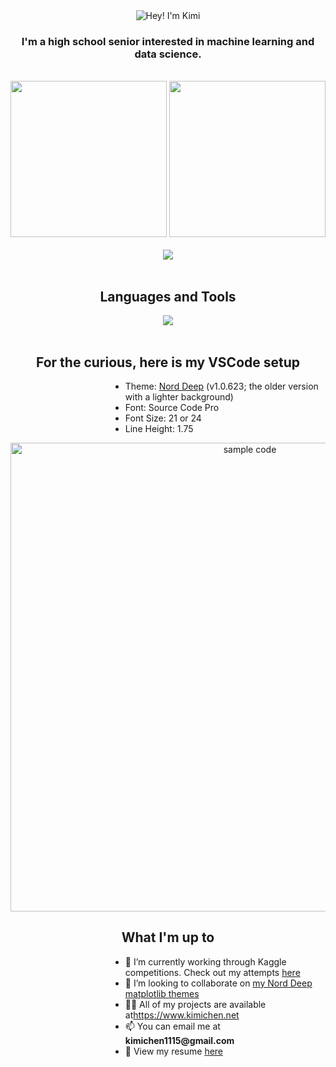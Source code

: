 <div align=center>
    <img src="https://github.com/kimichenn/kimichenn/assets/66824523/ba48963a-6ece-4d7e-adca-011617953421" alt="Hey! I'm Kimi" />
</div>

<h3 align=center>I'm a high school senior interested in machine learning and data science.</h3>

<br>
<div align=center>
    <img height=250 src="https://kimi-readme.vercel.app/api?username=kimichenn&hide_title=false&hide_rank=true&show_icons=true&include_all_commits=true&count_private=true&disable_animations=false&locale=en&hide_border=true&custom_title=My%20Stats&title_color=e5e9f0&text_color=e5e9f0&bg_color=232731" />
    <img height=250 src="https://kimi-readme.vercel.app/api/top-langs/?username=kimichenn&size_weight=0.5&count_weight=0.5&count_private=true&exclude_repo=ShayminBot&layout=donut&langs_count=6&hide_border=true&title_color=e5e9f0&text_color=e5e9f0&bg_color=232731&icon_color=81a1c1&text_bold=false" />
</div>
<br>
<div align=center>
    <img src="https://github-readme-activity-graph.vercel.app/graph?username=kimichenn&bg_color=232731&color=e5e9f0&title_color=e5e9f0&line=81a1c1&point=e5e9f0&area=true&area_color=81a1c1&hide_border&custom_title=My%20Contribution%20History&height=450" />
</div>


<br>
<h2 align="center">Languages and Tools</h2>
<div align="center">
  <img src="https://skillicons.dev/icons?i=py,tensorflow,vim,vscode,git,docker,ps,pr,ai,django,flask,js,ts,react,gatsby,html,css,bootstrap,tailwind,netlify,heroku,figma,nodejs,regex,latex,java&perline=13" />
</div>
<br>

<h2 align="center">For the curious, here is my VSCode setup</h2>
<dl><dd><dl><dd><dl><dd><dl><dd>
<ul>
	<li>Theme: <a href=https://marketplace.visualstudio.com/items?itemName=marlosirapuan.nord-deep>Nord Deep</a> (v1.0.623; the older version with a lighter background)</li>
	<li>Font: Source Code Pro</li>
	<li>Font Size: 21 or 24</li>
	<li>Line Height: 1.75</li>
</ul>
</dd></dl></dd></dl></dd></dl></dd></dl>

<div align=center>
    <img height=750 src="https://github.com/kimichenn/kimichenn/assets/66824523/04259995-6cff-4bc4-859e-36b61e548c16" alt="sample code" />
</div>

<h2 align=center>What I'm up to</h2>
<dl><dd><dl><dd><dl><dd><dl><dd>
	<ul>
		<li>🔭 I’m currently working through Kaggle competitions. Check out my attempts <a href="https://github.com/kimichenn/kaggle-competitions">here</a></li>
		<li>👯 I’m looking to collaborate on <a href="https://github.com/kimichenn/nord-deep-mpl-stylesheet">my Nord Deep matplotlib themes</a></li>
		<li>👨‍💻 All of my projects are available at<a href="https://www.kimichen.net">https://www.kimichen.net</a></li>
		<li>📫 You can email me at <strong>kimichen1115@gmail.com</strong></li>
		<li>📄 View my resume <a href="https://www.kimichen.net/resume.pdf">here</a></li>
	</ul>
</dd></dl></dd></dl></dd></dl></dd></dl>
